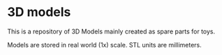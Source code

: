 # 3D models

This is a repository of 3D Models mainly created as spare parts for toys.  

Models are stored in real world (1x) scale. STL units are millimeters.
